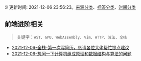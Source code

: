 :alarm_clock: 更新时间: 2021-12-06 23:56:23。[来源分类](../README.md)、[标签分类](../TAGS.md)、[时间分类](../TIMELINE.md)

## 前端进阶相关


> 关键字：`AST`、`GPU`、`WebAssembly`、`Vim`、`HTTP`、`算法`、`全栈`



- [2021-12-06-全栈-第一次写简历，恳请各位大佬帮忙提点建议](https://www.v2ex.com/t/820489) 
- [2021-12-06-想问一下计算机组成原理和数据结构与算法的问题](https://www.v2ex.com/t/820472) 